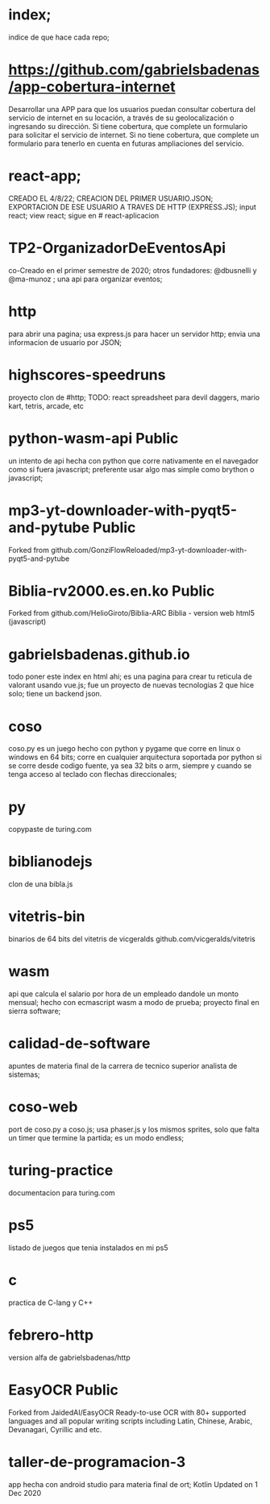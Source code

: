 # index;
indice de que hace cada repo;

# https://github.com/gabrielsbadenas/app-cobertura-internet
Desarrollar una APP para que los usuarios puedan consultar cobertura del servicio de
internet en su locación, a través de su geolocalización o ingresando su dirección.
Si tiene cobertura, que complete un formulario para solicitar el servicio de internet.
Si no tiene cobertura, que complete un formulario para tenerlo en cuenta en futuras
ampliaciones del servicio.

# react-app;
CREADO EL 4/8/22;
CREACION DEL PRIMER USUARIO.JSON;
EXPORTACION DE ESE USUARIO A TRAVES DE HTTP (EXPRESS.JS);
input react; view react;
sigue en # react-aplicacion

# TP2-OrganizadorDeEventosApi
co-Creado en el primer semestre de 2020;
otros fundadores: @dbusnelli y @ma-munoz ;
una api para organizar eventos;

# http
para abrir una pagina;
usa express.js para hacer un servidor http;
envia una informacion de usuario por JSON;

# highscores-speedruns
proyecto clon de #http; 
TODO: react spreadsheet para devil daggers, mario kart, tetris, arcade, etc

# python-wasm-api Public
un intento de api hecha con python que corre nativamente en el navegador como si fuera javascript; preferente usar algo mas simple como brython o javascript;

# mp3-yt-downloader-with-pyqt5-and-pytube Public
Forked from github.com/GonziFlowReloaded/mp3-yt-downloader-with-pyqt5-and-pytube 


# Biblia-rv2000.es.en.ko Public
Forked from github.com/HelioGiroto/Biblia-ARC
Bíblia - version web html5 (javascript) 

# gabrielsbadenas.github.io
todo poner este index en html ahi;
es una pagina para crear tu reticula de valorant usando vue.js; fue un proyecto de nuevas tecnologias 2 que hice solo; tiene un backend json.

# coso
coso.py es un juego hecho con python y pygame que corre en linux o windows en 64 bits; corre en cualquier arquitectura soportada por python si se corre desde codigo fuente, ya sea 32 bits o arm, siempre y cuando se tenga acceso al teclado con flechas direccionales;

# py
copypaste de turing.com

# biblianodejs
clon de una bibla.js

# vitetris-bin
binarios de 64 bits del vitetris de vicgeralds github.com/vicgeralds/vitetris

# wasm
api que calcula el salario por hora de un empleado dandole un monto mensual; hecho con ecmascript wasm a modo de prueba; proyecto final en sierra software;

# calidad-de-software
apuntes de materia final de la carrera de tecnico superior analista de sistemas;

# coso-web
port de coso.py a coso.js; usa phaser.js y los mismos sprites, solo que falta un timer que termine la partida; es un modo endless;

# turing-practice
documentacion para turing.com

# ps5
listado de juegos que tenia instalados en mi ps5

# c
practica de C-lang y C++

# febrero-http
version alfa de gabrielsbadenas/http


# EasyOCR Public
Forked from JaidedAI/EasyOCR
Ready-to-use OCR with 80+ supported languages and all popular writing scripts including Latin, Chinese, Arabic, Devanagari, Cyrillic and etc. 


# taller-de-programacion-3
app hecha con android studio para materia final de ort;
Kotlin Updated on 1 Dec 2020
